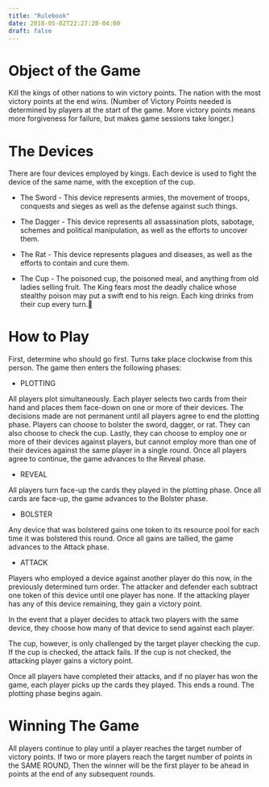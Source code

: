 ```yaml
---
title: "Rulebook"
date: 2018-05-02T22:27:28-04:00
draft: false
---
```


# Object of the Game

Kill the kings of other nations to win victory points. The nation with the most victory points at the end wins. (Number of Victory Points needed is determined by players at the start of the game. More victory points means more forgiveness for failure, but makes game sessions take longer.)

# The Devices

There are four devices employed by kings. Each device is used to fight the device of the same name, with the exception of the cup. 
	
* The Sword - This device represents armies, the movement of troops, conquests and sieges as well as the defense against such things.
		
* The Dagger - This device represents all assassination plots, sabotage, schemes and political manipulation, as well as the efforts to uncover them. 
		
* The Rat - This device represents plagues and diseases, as well as the efforts to contain and cure them.

* The Cup - The poisoned cup, the poisoned meal, and anything from old ladies selling fruit. The King fears most the deadly chalice whose stealthy poison may put a swift end to his reign. Each king drinks from their cup every turn.

# How to Play
First, determine who should go first. Turns take place clockwise from this person. The game then enters the following phases:
	
* PLOTTING

All players plot simultaneously. Each player selects two cards from their hand and places them face-down on one or more of their devices. The decisions made are not permanent until all players agree to end the plotting phase. Players can choose to bolster the sword, dagger, or rat. They can also choose to check the cup. Lastly, they can choose to employ one or more of their devices against players, but cannot employ more than one of their devices against the same player in a single round. Once all players agree to continue, the game advances to the Reveal phase.
	
* REVEAL

All players turn face-up the cards they played in the plotting phase. Once all cards are face-up, the game advances to the Bolster phase.

* BOLSTER

Any device that was bolstered gains one token to its resource pool for each time it was bolstered this round. Once all gains are tallied, the game advances to the Attack phase.

* ATTACK

Players who employed a device against another player do this now, in the previously determined turn order. The attacker and defender each subtract one token of this device until one player has none. If the attacking player has any of this device remaining, they gain a victory point.

In the event that a player decides to attack two players with the same device, they choose how many of that device to send against each player.
	
The cup, however, is only challenged by the target player checking the cup. If the cup is checked, the attack fails. If the cup is not checked, the attacking player gains a victory point. 

Once all players have completed their attacks, and if no player has won the game, each player picks up the cards they played. This ends a round. The plotting phase begins again.
	
# Winning The Game
All players continue to play until a player reaches the target number of victory points. If two or more players reach the target number of points in the SAME ROUND, Then the winner will be the first player to be ahead in points at the end of any subsequent rounds.
